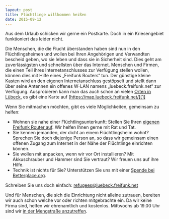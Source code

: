 ```yaml
---
layout: post
title: Flüchtlinge willkommen heißen
date: 2015-09-12
---
```

Aus dem Urlaub schicken wir gerne ein Postkarte. Doch in ein Kriesengebiet funktioniert das leider nicht.

Die Menschen, die die Flucht überstanden haben sind nun in den Flüchtlingsheimen und wollen bei Ihren Angehörigen und Verwandten bescheid geben, wo sie leben und dass sie in Sicherheit sind. Dies geht am zuverlässigsten und schnellsten über das Internet. Menschen und Firmen, die einen Teil ihres Internetanschlusses zur Verfügung stellen wollen, können dies mit Hilfe eines „Freifunk Routers“ tun. Der günstige kleine Kasten wird an den eigenen Internetanschluss gestöpselt und stellt dann über seine Antennen ein offenes W-LAN namens „luebeck.freifunk.net“ zur Verfügung. Ausprobieren kann man das auch schon an vielen [Orten in Lübeck][1], es gibt eine Karte auf [https://map.luebeck.freifunk.net/][1]

Wenn Sie mitmachen möchten, gibt es viele Möglichkeiten, gemeinsam zu helfen:

* Wohnen sie nahe einer Flüchtlingsunterkunft: Stellen Sie Ihren [eigenen Freifunk Router auf][2]. Wir helfen Ihnen gerne mit Rat und Tat.
* Sie kennen jemanden, der dicht an einem Flüchtlingsheim wohnt? Sprechen Sie doch diejenige Person an, so dass wir gemeinsam einen offenen Zugang zum Internet in der Nähe der Flüchtlinge einrichten können.
* Sie wollen mit anpacken, wenn wir vor Ort installieren? Mit Akkuschrauber und Hammer sind Sie vertraut? Wir freuen uns auf ihre Hilfe.
* Technik ist nichts für Sie? Unterstützen Sie uns mit einer [Spende bei Betterplace.org][2].

Schreiben Sie uns doch einfach: [refugees@luebeck.freifunk.net][3]

Und für Menschen, die sich die Einrichtung nicht alleine zutrauen, bereiten wir auch schon welche vor oder richten mitgebrachte ein. Da wir keine Firma sind, helfen wir ehrenamtlich und kostenlos. Mittwochs ab 19.00 Uhr sind wir [in der Mengstraße anzutreffen][4].

[1]:https://map.luebeck.freifunk.net/
[2]:/mitmachen.html
[3]:mailto:refugees@luebeck.freifunk.net
[4]:/treffen.html
